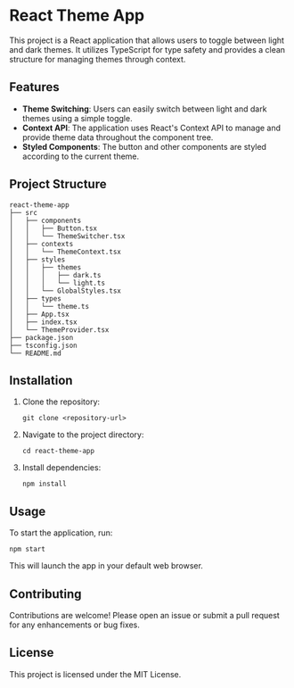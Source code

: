 # React Theme App

This project is a React application that allows users to toggle between light and dark themes. It utilizes TypeScript for type safety and provides a clean structure for managing themes through context.

## Features

- **Theme Switching**: Users can easily switch between light and dark themes using a simple toggle.
- **Context API**: The application uses React's Context API to manage and provide theme data throughout the component tree.
- **Styled Components**: The button and other components are styled according to the current theme.

## Project Structure

```
react-theme-app
├── src
│   ├── components
│   │   ├── Button.tsx
│   │   └── ThemeSwitcher.tsx
│   ├── contexts
│   │   └── ThemeContext.tsx
│   ├── styles
│   │   ├── themes
│   │   │   ├── dark.ts
│   │   │   └── light.ts
│   │   └── GlobalStyles.tsx
│   ├── types
│   │   └── theme.ts
│   ├── App.tsx
│   ├── index.tsx
│   └── ThemeProvider.tsx
├── package.json
├── tsconfig.json
└── README.md
```

## Installation

1. Clone the repository:
   ```
   git clone <repository-url>
   ```
2. Navigate to the project directory:
   ```
   cd react-theme-app
   ```
3. Install dependencies:
   ```
   npm install
   ```

## Usage

To start the application, run:
```
npm start
```

This will launch the app in your default web browser.

## Contributing

Contributions are welcome! Please open an issue or submit a pull request for any enhancements or bug fixes.

## License

This project is licensed under the MIT License.